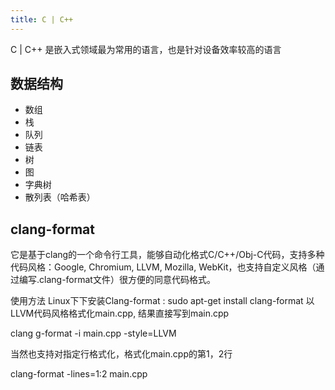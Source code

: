 ```yaml
---
title: C | C++
---
```


C | C++ 是嵌入式领域最为常用的语言，也是针对设备效率较高的语言


## 数据结构

* 数组
* 栈
* 队列
* 链表
* 树
* 图
* 字典树
* 散列表（哈希表）


## clang-format

它是基于clang的一个命令行工具，能够自动化格式C/C++/Obj-C代码，支持多种代码风格：Google, Chromium, LLVM, Mozilla, WebKit，也支持自定义风格（通过编写.clang-format文件）很方便的同意代码格式。

使用方法
Linux下下安装Clang-format : sudo apt-get install clang-format
以LLVM代码风格格式化main.cpp, 结果直接写到main.cpp

clang g-format -i main.cpp -style=LLVM

当然也支持对指定行格式化，格式化main.cpp的第1，2行

clang-format -lines=1:2 main.cpp
